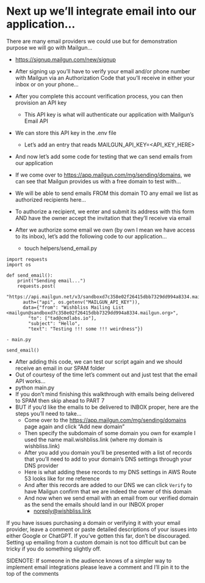 # Next up we’ll integrate email into our application…

There are many email providers we could use but for demonstration purpose we will go with Mailgun…

- https://signup.mailgun.com/new/signup
- After signing up you’ll have to verify your email and/or phone number with Mailgun via an Authorization Code that you’ll receive in either your inbox or on your phone…
- After you complete this account verification process, you can then provision an API key
    - This API key is what will authenticate our application with Mailgun’s Email API
- We can store this API key in the .env file
    - Let’s add an entry that reads MAILGUN_API_KEY=<API_KEY_HERE>
- And now let’s add some code for testing that we can send emails from our application
- If we come over to https://app.mailgun.com/mg/sending/domains, we can see that Mailgun provides us with a free domain to test with…
- We will be able to send emails FROM this domain TO any email we list as authorized recipients here…
- To authorize a recipient, we enter and submit its address with this form AND have the owner accept the invitation that they’ll receive via email
- After we authorize some email we own (by own I mean we have access to its inbox), let’s add the following code to our application…

	
    - touch helpers/send_email.py
```
import requests
import os

def send_email():
    print("Sending email...")
    requests.post(
      "https://api.mailgun.net/v3/sandboxd7c358e02f26415dbb7329dd994a8334.mailgun.org/messages",
      auth=("api", os.getenv("MAILGUN_API_KEY")),
      data={"from": "Wishbliss Mailing List <mailgun@sandboxd7c358e02f26415dbb7329dd994a8334.mailgun.org>",
        "to": ["tad@cmdlabs.io"],
        "subject": "Hello",
        "text": "Testing !!! some !!! weirdness"})
```

    - main.py
```
send_email()
```

- After adding this code, we can test our script again and we should receive an email in our SPAM folder
- Out of courtesy of the time let’s comment out and just test that the email API works…
- python main.py
- If you don’t mind finishing this walkthrough with emails being delivered to SPAM then skip ahead to PART 7
- BUT if you’d like the emails to be delivered to INBOX proper, here are the steps you’ll need to take…
    - Come over to the https://app.mailgun.com/mg/sending/domains page again and click “Add new domain”
    - Then specify the subdomain of some domain you own for example I used the name mail.wishbliss.link (where my domain is wishbliss.link)
    - After you add you domain you’ll be presented with a list of records that you’ll need to add to your domain’s DNS settings through your DNS provider
    - Here is what adding these records to my DNS settings in AWS Route 53 looks like for me reference
    - And after this records are added to our DNS we can click `Verify` to have Mailgun confirm that we are indeed the owner of this domain
    - And now when we send email with an email from our verified domain as the send the emails should land in our INBOX proper
        - noreply@wishbliss.link

If you have issues purchasing a domain or verifying it with your email provider, leave a comment or paste detailed descriptions of your issues into either Google or ChatGPT. If you’ve gotten this far, don’t be discouraged. Setting up emailing from a custom domain is not too difficult but can be tricky if you do something slightly off.

SIDENOTE: If someone in the audience knows of a simpler way to implement email integrations please leave a comment and I’ll pin it to the top of the comments